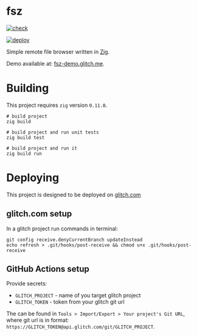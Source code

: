 # fsz

[![check](https://github.com/icebox246/fsz/actions/workflows/check.yml/badge.svg)](https://github.com/icebox246/fsz/actions/workflows/check.yml)

[![deploy](https://github.com/icebox246/fsz/actions/workflows/deploy.yml/badge.svg)](https://github.com/icebox246/fsz/actions/workflows/deploy.yml)

Simple remote file browser written in [Zig](https://ziglang.org/).

Demo available at: [fsz-demo.glitch.me](https://fsz-demo.glitch.me/).

# Building

This project requires `zig` version `0.11.0`.

```shell
# build project
zig build

# build project and run unit tests
zig build test

# build project and run it
zig build run
```

# Deploying

This project is designed to be deployed on [glitch.com](https://glitch.com/)

## glitch.com setup

In a glitch project run commands in terminal:

```shell
git config receive.denyCurrentBranch updateInstead
echo refresh > .git/hooks/post-receive && chmod u+x .git/hooks/post-receive
```

## GitHub Actions setup

Provide secrets:

- `GLITCH_PROJECT` - name of you target glitch project
- `GLITCH_TOKEN` - token from your glitch git url

The can be found in `Tools > Import/Export > Your project's Git URL`, where git
url is in format: `https://GLITCH_TOKEN@api.glitch.com/git/GLITCH_PROJECT`.
